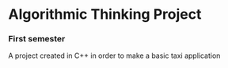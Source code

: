 # Algorithmic Thinking Project 
### First semester

A project created in C++ in order to make a basic taxi application
